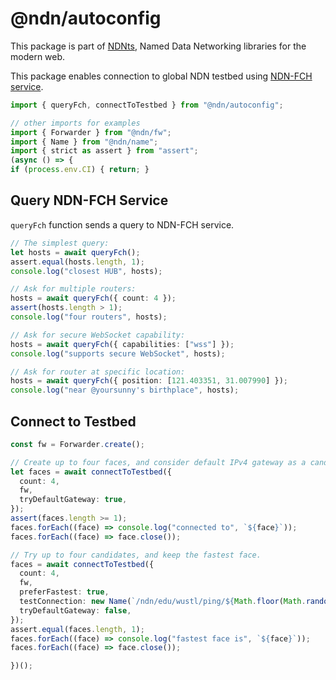 # @ndn/autoconfig

This package is part of [NDNts](https://yoursunny.com/p/NDNts/), Named Data Networking libraries for the modern web.

This package enables connection to global NDN testbed using [NDN-FCH service](https://github.com/named-data/ndn-fch/).

```ts
import { queryFch, connectToTestbed } from "@ndn/autoconfig";

// other imports for examples
import { Forwarder } from "@ndn/fw";
import { Name } from "@ndn/name";
import { strict as assert } from "assert";
(async () => {
if (process.env.CI) { return; }
```

## Query NDN-FCH Service

`queryFch` function sends a query to NDN-FCH service.

```ts
// The simplest query:
let hosts = await queryFch();
assert.equal(hosts.length, 1);
console.log("closest HUB", hosts);

// Ask for multiple routers:
hosts = await queryFch({ count: 4 });
assert(hosts.length > 1);
console.log("four routers", hosts);

// Ask for secure WebSocket capability:
hosts = await queryFch({ capabilities: ["wss"] });
console.log("supports secure WebSocket", hosts);

// Ask for router at specific location:
hosts = await queryFch({ position: [121.403351, 31.007990] });
console.log("near @yoursunny's birthplace", hosts);
```

## Connect to Testbed

```ts
const fw = Forwarder.create();

// Create up to four faces, and consider default IPv4 gateway as a candidate.
let faces = await connectToTestbed({
  count: 4,
  fw,
  tryDefaultGateway: true,
});
assert(faces.length >= 1);
faces.forEach((face) => console.log("connected to", `${face}`));
faces.forEach((face) => face.close());

// Try up to four candidates, and keep the fastest face.
faces = await connectToTestbed({
  count: 4,
  fw,
  preferFastest: true,
  testConnection: new Name(`/ndn/edu/wustl/ping/${Math.floor(Math.random() * 99999999)}`),
  tryDefaultGateway: false,
});
assert.equal(faces.length, 1);
faces.forEach((face) => console.log("fastest face is", `${face}`));
faces.forEach((face) => face.close());
```

```ts
})();
```
